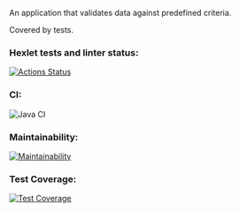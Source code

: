 An application that validates data against predefined criteria.

Covered by tests.

### Hexlet tests and linter status:
[![Actions Status](https://github.com/LiudmilaKorchikova/java-project-78/actions/workflows/hexlet-check.yml/badge.svg)](https://github.com/LiudmilaKorchikova/java-project-78/actions)
### CI:
![Java CI](https://github.com/LiudmilaKorchikova/java-project-78/actions/workflows/ci.yml/badge.svg)
### Maintainability:
[![Maintainability](https://api.codeclimate.com/v1/badges/d3bfe0ec0d594a30e74f/maintainability)](https://codeclimate.com/github/LiudmilaKorchikova/java-project-78/maintainability)
### Test Coverage:
[![Test Coverage](https://api.codeclimate.com/v1/badges/d3bfe0ec0d594a30e74f/test_coverage)](https://codeclimate.com/github/LiudmilaKorchikova/java-project-78/test_coverage)
